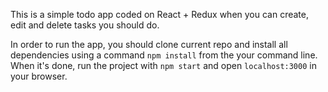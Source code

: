 This is a simple todo app coded on React + Redux when you can create, edit and delete tasks you should do.  

In order to run the app, you should clone current repo and install all dependencies using a command ```npm install``` from the your command line. When it's done, run the project with ```npm start``` and open ```localhost:3000``` in your browser.
